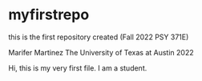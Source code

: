 # myfirstrepo
this is the first repository created (Fall 2022 PSY 371E)

Marifer Martinez The University of Texas at Austin 2022

Hi, this is my very first file. I am a student.
